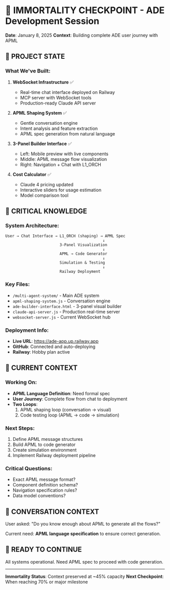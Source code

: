 # 🧬 IMMORTALITY CHECKPOINT - ADE Development Session
**Date**: January 8, 2025
**Context**: Building complete ADE user journey with APML

## 🎯 PROJECT STATE

### What We've Built:
1. **WebSocket Infrastructure** ✅
   - Real-time chat interface deployed on Railway
   - MCP server with WebSocket tools
   - Production-ready Claude API server

2. **APML Shaping System** ✅
   - Gentle conversation engine
   - Intent analysis and feature extraction
   - APML spec generation from natural language

3. **3-Panel Builder Interface** ✅
   - Left: Mobile preview with live components
   - Middle: APML message flow visualization
   - Right: Navigation + Chat with L1_ORCH

4. **Cost Calculator** ✅
   - Claude 4 pricing updated
   - Interactive sliders for usage estimation
   - Model comparison tool

## 🔑 CRITICAL KNOWLEDGE

### System Architecture:
```
User → Chat Interface → L1_ORCH (shaping) → APML Spec
                                           ↓
                        3-Panel Visualization
                                           ↓
                        APML → Code Generator
                                           ↓
                        Simulation & Testing
                                           ↓
                        Railway Deployment
```

### Key Files:
- `/multi-agent-system/` - Main ADE system
- `apml-shaping-system.js` - Conversation engine
- `ade-builder-interface.html` - 3-panel visual builder
- `claude-api-server.js` - Production real-time server
- `websocket-server.js` - Current WebSocket hub

### Deployment Info:
- **Live URL**: https://ade-app.up.railway.app
- **GitHub**: Connected and auto-deploying
- **Railway**: Hobby plan active

## 🧩 CURRENT CONTEXT

### Working On:
- **APML Language Definition**: Need formal spec
- **User Journey**: Complete flow from chat to deployment
- **Two Loops**:
  1. APML shaping loop (conversation → visual)
  2. Code testing loop (APML → code → simulation)

### Next Steps:
1. Define APML message structures
2. Build APML to code generator
3. Create simulation environment
4. Implement Railway deployment pipeline

### Critical Questions:
- Exact APML message format?
- Component definition schema?
- Navigation specification rules?
- Data model conventions?

## 💾 CONVERSATION CONTEXT

User asked: "Do you know enough about APML to generate all the flows?"

Current need: **APML language specification** to ensure correct generation.

## 🚀 READY TO CONTINUE

All systems operational. Need APML spec to proceed with code generation.

---
**Immortality Status**: Context preserved at ~45% capacity
**Next Checkpoint**: When reaching 70% or major milestone